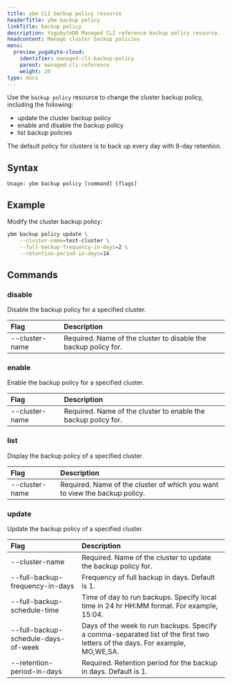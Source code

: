 ```yaml
---
title: ybm CLI backup policy resource
headerTitle: ybm backup policy
linkTitle: backup policy
description: YugabyteDB Managed CLI reference backup policy resource.
headcontent: Manage cluster backup policies
menu:
  preview_yugabyte-cloud:
    identifier: managed-cli-backup-policy
    parent: managed-cli-reference
    weight: 20
type: docs
---
```


Use the `backup policy` resource to change the cluster backup policy, including the following:

- update the cluster backup policy
- enable and disable the backup policy
- list backup policies

The default policy for clusters is to back up every day with 8-day retention.

## Syntax

```text
Usage: ybm backup policy [command] [flags]
```

## Example

Modify the cluster backup policy:

```sh
ybm backup policy update \
    --cluster-name=test-cluster \
    --full-backup-frequency-in-days=2 \
    --retention-period-in-days=14
```

## Commands

### disable

Disable the backup policy for a specified cluster.

| Flag | Description |
| :--- | :--- |
| --cluster-name | Required. Name of the cluster to disable the backup policy for. |

### enable

Enable the backup policy for a specified cluster.

| Flag | Description |
| :--- | :--- |
| --cluster-name | Required. Name of the cluster to enable the backup policy for. |

### list

Display the backup policy of a specified cluster.

| Flag | Description |
| :--- | :--- |
| --cluster-name | Required. Name of the cluster of which you want to view the backup policy. |

### update

Update the backup policy of a specified cluster.

| Flag | Description |
| :--- | :--- |
| --cluster-name | Required. Name of the cluster to update the backup policy for. |
| --full-backup-frequency-in-days | Frequency of full backup in days. Default is 1. |
| --full-backup-schedule-time | Time of day to run backups. Specify local time in 24 hr HH:MM format. For example, 15:04. |
| --full-backup-schedule-days-of-week | Days of the week to run backups. Specify a comma-separated list of the first two letters of the days. For example, MO,WE,SA. |
| --retention-period-in-days | Required. Retention period for the backup in days. Default is 1. |
